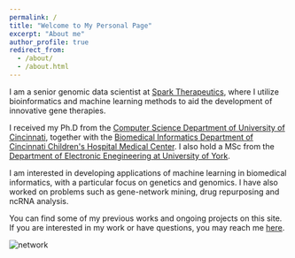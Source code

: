 ```yaml
---
permalink: /
title: "Welcome to My Personal Page"
excerpt: "About me"
author_profile: true
redirect_from: 
  - /about/
  - /about.html
---
```



I am a senior genomic data scientist at [Spark Therapeutics](https://sparktx.com/), where I utilize bioinformatics and machine learning methods to aid the development of innovative gene therapies.

I received my Ph.D from the [Computer Science Department of University of Cincinnati](https://ceas.uc.edu/academics/departments/electrical-engineering-computer-science.html), together with the [Biomedical Informatics Department of Cincinnati Children's Hospital Medical Center](https://www.cincinnatichildrens.org/research/divisions/b/bmi). I also hold a MSc from the [Department of Electronic Enegineering at University of York](https://www.york.ac.uk/electronic-engineering/). 

I am interested in developing applications of machine learning in biomedical informatics, with a particular focus on genetics and genomics. I have also worked on problems such as gene-network mining, drug repurposing and ncRNA analysis.

You can find some of my previous works and ongoing projects on this site. If you are interested in my work or have questions, you may reach me [here](mailto:wuco@mail.uc.edu).


![network](https://chaozhongyinxiang.github.io/images/network_small.png)
